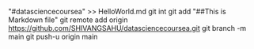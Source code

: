 "#datasciencecoursea" >> HelloWorld.md
git int
git add "##This is Markdown file"
git remote add origin https://github.com/SHIVANGSAHU/datasciencecoursea.git
git branch -m main
git push-u origin main
